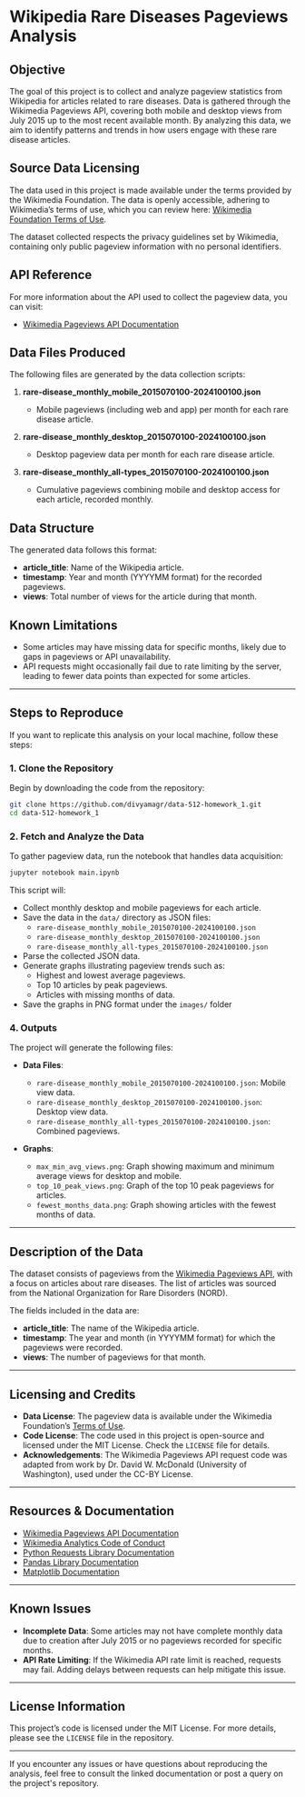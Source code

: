 # Wikipedia Rare Diseases Pageviews Analysis

## Objective

The goal of this project is to collect and analyze pageview statistics from Wikipedia for articles related to rare diseases. Data is gathered through the Wikimedia Pageviews API, covering both mobile and desktop views from July 2015 up to the most recent available month. By analyzing this data, we aim to identify patterns and trends in how users engage with these rare disease articles.

## Source Data Licensing

The data used in this project is made available under the terms provided by the Wikimedia Foundation. The data is openly accessible, adhering to Wikimedia’s terms of use, which you can review here: [Wikimedia Foundation Terms of Use](https://foundation.wikimedia.org/wiki/Terms_of_Use).

The dataset collected respects the privacy guidelines set by Wikimedia, containing only public pageview information with no personal identifiers.

## API Reference

For more information about the API used to collect the pageview data, you can visit:
- [Wikimedia Pageviews API Documentation](https://wikimedia.org/api/rest_v1/#/Pageviews%20data)

## Data Files Produced

The following files are generated by the data collection scripts:

1. **rare-disease_monthly_mobile_2015070100-2024100100.json**  
   - Mobile pageviews (including web and app) per month for each rare disease article.
   
2. **rare-disease_monthly_desktop_2015070100-2024100100.json**  
   - Desktop pageview data per month for each rare disease article.

3. **rare-disease_monthly_all-types_2015070100-2024100100.json**  
   - Cumulative pageviews combining mobile and desktop access for each article, recorded monthly.

## Data Structure

The generated data follows this format:

- **article_title**: Name of the Wikipedia article.
- **timestamp**: Year and month (YYYYMM format) for the recorded pageviews.
- **views**: Total number of views for the article during that month.

## Known Limitations

- Some articles may have missing data for specific months, likely due to gaps in pageviews or API unavailability.
- API requests might occasionally fail due to rate limiting by the server, leading to fewer data points than expected for some articles.

---

## Steps to Reproduce

If you want to replicate this analysis on your local machine, follow these steps:

### 1. Clone the Repository

Begin by downloading the code from the repository:

```bash
git clone https://github.com/divyamagr/data-512-homework_1.git
cd data-512-homework_1
```


### 2. Fetch and Analyze the Data

To gather pageview data, run the notebook that handles data acquisition:

```bash
jupyter notebook main.ipynb
```

This script will:
- Collect monthly desktop and mobile pageviews for each article.
- Save the data in the `data/` directory as JSON files:
  - `rare-disease_monthly_mobile_2015070100-2024100100.json`
  - `rare-disease_monthly_desktop_2015070100-2024100100.json`
  - `rare-disease_monthly_all-types_2015070100-2024100100.json`
- Parse the collected JSON data.
- Generate graphs illustrating pageview trends such as:
  - Highest and lowest average pageviews.
  - Top 10 articles by peak pageviews.
  - Articles with missing months of data.
- Save the graphs in PNG format under the `images/` folder

### 4. Outputs

The project will generate the following files:

- **Data Files**:
  - `rare-disease_monthly_mobile_2015070100-2024100100.json`: Mobile view data.
  - `rare-disease_monthly_desktop_2015070100-2024100100.json`: Desktop view data.
  - `rare-disease_monthly_all-types_2015070100-2024100100.json`: Combined pageviews.
  
- **Graphs**:
  - `max_min_avg_views.png`: Graph showing maximum and minimum average views for desktop and mobile.
  - `top_10_peak_views.png`: Graph of the top 10 peak pageviews for articles.
  - `fewest_months_data.png`: Graph showing articles with the fewest months of data.

---

## Description of the Data

The dataset consists of pageviews from the [Wikimedia Pageviews API](https://wikimedia.org/api/rest_v1/#/Pageviews%20data), with a focus on articles about rare diseases. The list of articles was sourced from the National Organization for Rare Disorders (NORD). 

The fields included in the data are:
- **article_title**: The name of the Wikipedia article.
- **timestamp**: The year and month (in YYYYMM format) for which the pageviews were recorded.
- **views**: The number of pageviews for that month.

---

## Licensing and Credits

- **Data License**: The pageview data is available under the Wikimedia Foundation’s [Terms of Use](https://foundation.wikimedia.org/wiki/Terms_of_Use).
- **Code License**: The code used in this project is open-source and licensed under the MIT License. Check the `LICENSE` file for details.
- **Acknowledgements**: The Wikimedia Pageviews API request code was adapted from work by Dr. David W. McDonald (University of Washington), used under the CC-BY License.

---

## Resources & Documentation

- [Wikimedia Pageviews API Documentation](https://wikimedia.org/api/rest_v1/#/Pageviews%20data)
- [Wikimedia Analytics Code of Conduct](https://wikitech.wikimedia.org/wiki/Analytics/AQS/Pageviews)
- [Python Requests Library Documentation](https://requests.readthedocs.io/en/master/)
- [Pandas Library Documentation](https://pandas.pydata.org/pandas-docs/stable/)
- [Matplotlib Documentation](https://matplotlib.org/stable/contents.html)

---

## Known Issues

- **Incomplete Data**: Some articles may not have complete monthly data due to creation after July 2015 or no pageviews recorded for specific months.
- **API Rate Limiting**: If the Wikimedia API rate limit is reached, requests may fail. Adding delays between requests can help mitigate this issue.

---

## License Information

This project’s code is licensed under the MIT License. For more details, please see the `LICENSE` file in the repository.

---

If you encounter any issues or have questions about reproducing the analysis, feel free to consult the linked documentation or post a query on the project's repository.
